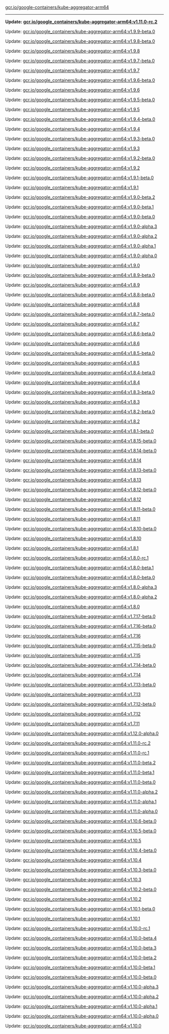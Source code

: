 [gcr.io/google-containers/kube-aggregator-arm64](https://hub.docker.com/r/cruse/kube-aggregator-arm64/tags/) 

----
**Update: [gcr.io/google_containers/kube-aggregator-arm64:v1.11.0-rc.2](https://hub.docker.com/r/cruse/kube-aggregator-arm64/tags/)**

Update: [gcr.io/google_containers/kube-aggregator-arm64:v1.9.9-beta.0](https://hub.docker.com/r/cruse/kube-aggregator-arm64/tags/)

Update: [gcr.io/google_containers/kube-aggregator-arm64:v1.9.8-beta.0](https://hub.docker.com/r/cruse/kube-aggregator-arm64/tags/)

Update: [gcr.io/google_containers/kube-aggregator-arm64:v1.9.8](https://hub.docker.com/r/cruse/kube-aggregator-arm64/tags/)

Update: [gcr.io/google_containers/kube-aggregator-arm64:v1.9.7-beta.0](https://hub.docker.com/r/cruse/kube-aggregator-arm64/tags/)

Update: [gcr.io/google_containers/kube-aggregator-arm64:v1.9.7](https://hub.docker.com/r/cruse/kube-aggregator-arm64/tags/)

Update: [gcr.io/google_containers/kube-aggregator-arm64:v1.9.6-beta.0](https://hub.docker.com/r/cruse/kube-aggregator-arm64/tags/)

Update: [gcr.io/google_containers/kube-aggregator-arm64:v1.9.6](https://hub.docker.com/r/cruse/kube-aggregator-arm64/tags/)

Update: [gcr.io/google_containers/kube-aggregator-arm64:v1.9.5-beta.0](https://hub.docker.com/r/cruse/kube-aggregator-arm64/tags/)

Update: [gcr.io/google_containers/kube-aggregator-arm64:v1.9.5](https://hub.docker.com/r/cruse/kube-aggregator-arm64/tags/)

Update: [gcr.io/google_containers/kube-aggregator-arm64:v1.9.4-beta.0](https://hub.docker.com/r/cruse/kube-aggregator-arm64/tags/)

Update: [gcr.io/google_containers/kube-aggregator-arm64:v1.9.4](https://hub.docker.com/r/cruse/kube-aggregator-arm64/tags/)

Update: [gcr.io/google_containers/kube-aggregator-arm64:v1.9.3-beta.0](https://hub.docker.com/r/cruse/kube-aggregator-arm64/tags/)

Update: [gcr.io/google_containers/kube-aggregator-arm64:v1.9.3](https://hub.docker.com/r/cruse/kube-aggregator-arm64/tags/)

Update: [gcr.io/google_containers/kube-aggregator-arm64:v1.9.2-beta.0](https://hub.docker.com/r/cruse/kube-aggregator-arm64/tags/)

Update: [gcr.io/google_containers/kube-aggregator-arm64:v1.9.2](https://hub.docker.com/r/cruse/kube-aggregator-arm64/tags/)

Update: [gcr.io/google_containers/kube-aggregator-arm64:v1.9.1-beta.0](https://hub.docker.com/r/cruse/kube-aggregator-arm64/tags/)

Update: [gcr.io/google_containers/kube-aggregator-arm64:v1.9.1](https://hub.docker.com/r/cruse/kube-aggregator-arm64/tags/)

Update: [gcr.io/google_containers/kube-aggregator-arm64:v1.9.0-beta.2](https://hub.docker.com/r/cruse/kube-aggregator-arm64/tags/)

Update: [gcr.io/google_containers/kube-aggregator-arm64:v1.9.0-beta.1](https://hub.docker.com/r/cruse/kube-aggregator-arm64/tags/)

Update: [gcr.io/google_containers/kube-aggregator-arm64:v1.9.0-beta.0](https://hub.docker.com/r/cruse/kube-aggregator-arm64/tags/)

Update: [gcr.io/google_containers/kube-aggregator-arm64:v1.9.0-alpha.3](https://hub.docker.com/r/cruse/kube-aggregator-arm64/tags/)

Update: [gcr.io/google_containers/kube-aggregator-arm64:v1.9.0-alpha.2](https://hub.docker.com/r/cruse/kube-aggregator-arm64/tags/)

Update: [gcr.io/google_containers/kube-aggregator-arm64:v1.9.0-alpha.1](https://hub.docker.com/r/cruse/kube-aggregator-arm64/tags/)

Update: [gcr.io/google_containers/kube-aggregator-arm64:v1.9.0-alpha.0](https://hub.docker.com/r/cruse/kube-aggregator-arm64/tags/)

Update: [gcr.io/google_containers/kube-aggregator-arm64:v1.9.0](https://hub.docker.com/r/cruse/kube-aggregator-arm64/tags/)

Update: [gcr.io/google_containers/kube-aggregator-arm64:v1.8.9-beta.0](https://hub.docker.com/r/cruse/kube-aggregator-arm64/tags/)

Update: [gcr.io/google_containers/kube-aggregator-arm64:v1.8.9](https://hub.docker.com/r/cruse/kube-aggregator-arm64/tags/)

Update: [gcr.io/google_containers/kube-aggregator-arm64:v1.8.8-beta.0](https://hub.docker.com/r/cruse/kube-aggregator-arm64/tags/)

Update: [gcr.io/google_containers/kube-aggregator-arm64:v1.8.8](https://hub.docker.com/r/cruse/kube-aggregator-arm64/tags/)

Update: [gcr.io/google_containers/kube-aggregator-arm64:v1.8.7-beta.0](https://hub.docker.com/r/cruse/kube-aggregator-arm64/tags/)

Update: [gcr.io/google_containers/kube-aggregator-arm64:v1.8.7](https://hub.docker.com/r/cruse/kube-aggregator-arm64/tags/)

Update: [gcr.io/google_containers/kube-aggregator-arm64:v1.8.6-beta.0](https://hub.docker.com/r/cruse/kube-aggregator-arm64/tags/)

Update: [gcr.io/google_containers/kube-aggregator-arm64:v1.8.6](https://hub.docker.com/r/cruse/kube-aggregator-arm64/tags/)

Update: [gcr.io/google_containers/kube-aggregator-arm64:v1.8.5-beta.0](https://hub.docker.com/r/cruse/kube-aggregator-arm64/tags/)

Update: [gcr.io/google_containers/kube-aggregator-arm64:v1.8.5](https://hub.docker.com/r/cruse/kube-aggregator-arm64/tags/)

Update: [gcr.io/google_containers/kube-aggregator-arm64:v1.8.4-beta.0](https://hub.docker.com/r/cruse/kube-aggregator-arm64/tags/)

Update: [gcr.io/google_containers/kube-aggregator-arm64:v1.8.4](https://hub.docker.com/r/cruse/kube-aggregator-arm64/tags/)

Update: [gcr.io/google_containers/kube-aggregator-arm64:v1.8.3-beta.0](https://hub.docker.com/r/cruse/kube-aggregator-arm64/tags/)

Update: [gcr.io/google_containers/kube-aggregator-arm64:v1.8.3](https://hub.docker.com/r/cruse/kube-aggregator-arm64/tags/)

Update: [gcr.io/google_containers/kube-aggregator-arm64:v1.8.2-beta.0](https://hub.docker.com/r/cruse/kube-aggregator-arm64/tags/)

Update: [gcr.io/google_containers/kube-aggregator-arm64:v1.8.2](https://hub.docker.com/r/cruse/kube-aggregator-arm64/tags/)

Update: [gcr.io/google_containers/kube-aggregator-arm64:v1.8.1-beta.0](https://hub.docker.com/r/cruse/kube-aggregator-arm64/tags/)

Update: [gcr.io/google_containers/kube-aggregator-arm64:v1.8.15-beta.0](https://hub.docker.com/r/cruse/kube-aggregator-arm64/tags/)

Update: [gcr.io/google_containers/kube-aggregator-arm64:v1.8.14-beta.0](https://hub.docker.com/r/cruse/kube-aggregator-arm64/tags/)

Update: [gcr.io/google_containers/kube-aggregator-arm64:v1.8.14](https://hub.docker.com/r/cruse/kube-aggregator-arm64/tags/)

Update: [gcr.io/google_containers/kube-aggregator-arm64:v1.8.13-beta.0](https://hub.docker.com/r/cruse/kube-aggregator-arm64/tags/)

Update: [gcr.io/google_containers/kube-aggregator-arm64:v1.8.13](https://hub.docker.com/r/cruse/kube-aggregator-arm64/tags/)

Update: [gcr.io/google_containers/kube-aggregator-arm64:v1.8.12-beta.0](https://hub.docker.com/r/cruse/kube-aggregator-arm64/tags/)

Update: [gcr.io/google_containers/kube-aggregator-arm64:v1.8.12](https://hub.docker.com/r/cruse/kube-aggregator-arm64/tags/)

Update: [gcr.io/google_containers/kube-aggregator-arm64:v1.8.11-beta.0](https://hub.docker.com/r/cruse/kube-aggregator-arm64/tags/)

Update: [gcr.io/google_containers/kube-aggregator-arm64:v1.8.11](https://hub.docker.com/r/cruse/kube-aggregator-arm64/tags/)

Update: [gcr.io/google_containers/kube-aggregator-arm64:v1.8.10-beta.0](https://hub.docker.com/r/cruse/kube-aggregator-arm64/tags/)

Update: [gcr.io/google_containers/kube-aggregator-arm64:v1.8.10](https://hub.docker.com/r/cruse/kube-aggregator-arm64/tags/)

Update: [gcr.io/google_containers/kube-aggregator-arm64:v1.8.1](https://hub.docker.com/r/cruse/kube-aggregator-arm64/tags/)

Update: [gcr.io/google_containers/kube-aggregator-arm64:v1.8.0-rc.1](https://hub.docker.com/r/cruse/kube-aggregator-arm64/tags/)

Update: [gcr.io/google_containers/kube-aggregator-arm64:v1.8.0-beta.1](https://hub.docker.com/r/cruse/kube-aggregator-arm64/tags/)

Update: [gcr.io/google_containers/kube-aggregator-arm64:v1.8.0-beta.0](https://hub.docker.com/r/cruse/kube-aggregator-arm64/tags/)

Update: [gcr.io/google_containers/kube-aggregator-arm64:v1.8.0-alpha.3](https://hub.docker.com/r/cruse/kube-aggregator-arm64/tags/)

Update: [gcr.io/google_containers/kube-aggregator-arm64:v1.8.0-alpha.2](https://hub.docker.com/r/cruse/kube-aggregator-arm64/tags/)

Update: [gcr.io/google_containers/kube-aggregator-arm64:v1.8.0](https://hub.docker.com/r/cruse/kube-aggregator-arm64/tags/)

Update: [gcr.io/google_containers/kube-aggregator-arm64:v1.7.17-beta.0](https://hub.docker.com/r/cruse/kube-aggregator-arm64/tags/)

Update: [gcr.io/google_containers/kube-aggregator-arm64:v1.7.16-beta.0](https://hub.docker.com/r/cruse/kube-aggregator-arm64/tags/)

Update: [gcr.io/google_containers/kube-aggregator-arm64:v1.7.16](https://hub.docker.com/r/cruse/kube-aggregator-arm64/tags/)

Update: [gcr.io/google_containers/kube-aggregator-arm64:v1.7.15-beta.0](https://hub.docker.com/r/cruse/kube-aggregator-arm64/tags/)

Update: [gcr.io/google_containers/kube-aggregator-arm64:v1.7.15](https://hub.docker.com/r/cruse/kube-aggregator-arm64/tags/)

Update: [gcr.io/google_containers/kube-aggregator-arm64:v1.7.14-beta.0](https://hub.docker.com/r/cruse/kube-aggregator-arm64/tags/)

Update: [gcr.io/google_containers/kube-aggregator-arm64:v1.7.14](https://hub.docker.com/r/cruse/kube-aggregator-arm64/tags/)

Update: [gcr.io/google_containers/kube-aggregator-arm64:v1.7.13-beta.0](https://hub.docker.com/r/cruse/kube-aggregator-arm64/tags/)

Update: [gcr.io/google_containers/kube-aggregator-arm64:v1.7.13](https://hub.docker.com/r/cruse/kube-aggregator-arm64/tags/)

Update: [gcr.io/google_containers/kube-aggregator-arm64:v1.7.12-beta.0](https://hub.docker.com/r/cruse/kube-aggregator-arm64/tags/)

Update: [gcr.io/google_containers/kube-aggregator-arm64:v1.7.12](https://hub.docker.com/r/cruse/kube-aggregator-arm64/tags/)

Update: [gcr.io/google_containers/kube-aggregator-arm64:v1.7.11](https://hub.docker.com/r/cruse/kube-aggregator-arm64/tags/)

Update: [gcr.io/google_containers/kube-aggregator-arm64:v1.12.0-alpha.0](https://hub.docker.com/r/cruse/kube-aggregator-arm64/tags/)

Update: [gcr.io/google_containers/kube-aggregator-arm64:v1.11.0-rc.2](https://hub.docker.com/r/cruse/kube-aggregator-arm64/tags/)

Update: [gcr.io/google_containers/kube-aggregator-arm64:v1.11.0-rc.1](https://hub.docker.com/r/cruse/kube-aggregator-arm64/tags/)

Update: [gcr.io/google_containers/kube-aggregator-arm64:v1.11.0-beta.2](https://hub.docker.com/r/cruse/kube-aggregator-arm64/tags/)

Update: [gcr.io/google_containers/kube-aggregator-arm64:v1.11.0-beta.1](https://hub.docker.com/r/cruse/kube-aggregator-arm64/tags/)

Update: [gcr.io/google_containers/kube-aggregator-arm64:v1.11.0-beta.0](https://hub.docker.com/r/cruse/kube-aggregator-arm64/tags/)

Update: [gcr.io/google_containers/kube-aggregator-arm64:v1.11.0-alpha.2](https://hub.docker.com/r/cruse/kube-aggregator-arm64/tags/)

Update: [gcr.io/google_containers/kube-aggregator-arm64:v1.11.0-alpha.1](https://hub.docker.com/r/cruse/kube-aggregator-arm64/tags/)

Update: [gcr.io/google_containers/kube-aggregator-arm64:v1.11.0-alpha.0](https://hub.docker.com/r/cruse/kube-aggregator-arm64/tags/)

Update: [gcr.io/google_containers/kube-aggregator-arm64:v1.10.6-beta.0](https://hub.docker.com/r/cruse/kube-aggregator-arm64/tags/)

Update: [gcr.io/google_containers/kube-aggregator-arm64:v1.10.5-beta.0](https://hub.docker.com/r/cruse/kube-aggregator-arm64/tags/)

Update: [gcr.io/google_containers/kube-aggregator-arm64:v1.10.5](https://hub.docker.com/r/cruse/kube-aggregator-arm64/tags/)

Update: [gcr.io/google_containers/kube-aggregator-arm64:v1.10.4-beta.0](https://hub.docker.com/r/cruse/kube-aggregator-arm64/tags/)

Update: [gcr.io/google_containers/kube-aggregator-arm64:v1.10.4](https://hub.docker.com/r/cruse/kube-aggregator-arm64/tags/)

Update: [gcr.io/google_containers/kube-aggregator-arm64:v1.10.3-beta.0](https://hub.docker.com/r/cruse/kube-aggregator-arm64/tags/)

Update: [gcr.io/google_containers/kube-aggregator-arm64:v1.10.3](https://hub.docker.com/r/cruse/kube-aggregator-arm64/tags/)

Update: [gcr.io/google_containers/kube-aggregator-arm64:v1.10.2-beta.0](https://hub.docker.com/r/cruse/kube-aggregator-arm64/tags/)

Update: [gcr.io/google_containers/kube-aggregator-arm64:v1.10.2](https://hub.docker.com/r/cruse/kube-aggregator-arm64/tags/)

Update: [gcr.io/google_containers/kube-aggregator-arm64:v1.10.1-beta.0](https://hub.docker.com/r/cruse/kube-aggregator-arm64/tags/)

Update: [gcr.io/google_containers/kube-aggregator-arm64:v1.10.1](https://hub.docker.com/r/cruse/kube-aggregator-arm64/tags/)

Update: [gcr.io/google_containers/kube-aggregator-arm64:v1.10.0-rc.1](https://hub.docker.com/r/cruse/kube-aggregator-arm64/tags/)

Update: [gcr.io/google_containers/kube-aggregator-arm64:v1.10.0-beta.4](https://hub.docker.com/r/cruse/kube-aggregator-arm64/tags/)

Update: [gcr.io/google_containers/kube-aggregator-arm64:v1.10.0-beta.3](https://hub.docker.com/r/cruse/kube-aggregator-arm64/tags/)

Update: [gcr.io/google_containers/kube-aggregator-arm64:v1.10.0-beta.2](https://hub.docker.com/r/cruse/kube-aggregator-arm64/tags/)

Update: [gcr.io/google_containers/kube-aggregator-arm64:v1.10.0-beta.1](https://hub.docker.com/r/cruse/kube-aggregator-arm64/tags/)

Update: [gcr.io/google_containers/kube-aggregator-arm64:v1.10.0-beta.0](https://hub.docker.com/r/cruse/kube-aggregator-arm64/tags/)

Update: [gcr.io/google_containers/kube-aggregator-arm64:v1.10.0-alpha.3](https://hub.docker.com/r/cruse/kube-aggregator-arm64/tags/)

Update: [gcr.io/google_containers/kube-aggregator-arm64:v1.10.0-alpha.2](https://hub.docker.com/r/cruse/kube-aggregator-arm64/tags/)

Update: [gcr.io/google_containers/kube-aggregator-arm64:v1.10.0-alpha.1](https://hub.docker.com/r/cruse/kube-aggregator-arm64/tags/)

Update: [gcr.io/google_containers/kube-aggregator-arm64:v1.10.0-alpha.0](https://hub.docker.com/r/cruse/kube-aggregator-arm64/tags/)

Update: [gcr.io/google_containers/kube-aggregator-arm64:v1.10.0](https://hub.docker.com/r/cruse/kube-aggregator-arm64/tags/)

